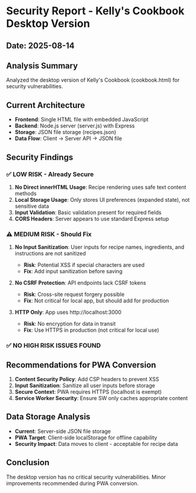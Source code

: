 # Security Report - Kelly's Cookbook Desktop Version

## Date: 2025-08-14

## Analysis Summary
Analyzed the desktop version of Kelly's Cookbook (cookbook.html) for security vulnerabilities.

## Current Architecture
- **Frontend**: Single HTML file with embedded JavaScript
- **Backend**: Node.js server (server.js) with Express
- **Storage**: JSON file storage (recipes.json)
- **Data Flow**: Client → Server API → JSON file

## Security Findings

### ✅ LOW RISK - Already Secure
1. **No Direct innerHTML Usage**: Recipe rendering uses safe text content methods
2. **Local Storage Usage**: Only stores UI preferences (expanded state), not sensitive data
3. **Input Validation**: Basic validation present for required fields
4. **CORS Headers**: Server appears to use standard Express setup

### ⚠️ MEDIUM RISK - Should Fix
1. **No Input Sanitization**: User inputs for recipe names, ingredients, and instructions are not sanitized
   - **Risk**: Potential XSS if special characters are used
   - **Fix**: Add input sanitization before saving

2. **No CSRF Protection**: API endpoints lack CSRF tokens
   - **Risk**: Cross-site request forgery possible
   - **Fix**: Not critical for local app, but should add for production

3. **HTTP Only**: App uses http://localhost:3000
   - **Risk**: No encryption for data in transit
   - **Fix**: Use HTTPS in production (not critical for local use)

### ✅ NO HIGH RISK ISSUES FOUND

## Recommendations for PWA Conversion

1. **Content Security Policy**: Add CSP headers to prevent XSS
2. **Input Sanitization**: Sanitize all user inputs before storage
3. **Secure Context**: PWA requires HTTPS (localhost is exempt)
4. **Service Worker Security**: Ensure SW only caches appropriate content

## Data Storage Analysis
- **Current**: Server-side JSON file storage
- **PWA Target**: Client-side localStorage for offline capability
- **Security Impact**: Data moves to client - acceptable for recipe data

## Conclusion
The desktop version has no critical security vulnerabilities. Minor improvements recommended during PWA conversion.